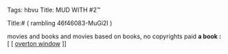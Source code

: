 Tags: hbvu
Title: MUD WITH #2™
  
Title:# ( rambling 46f46083-MuGi2I )  
  
movies and books and movies based on books, no copyrights paid
**a book :** [ [ [overton window](https://en.wikipedia.org/wiki/The_Overton_Window) ]]